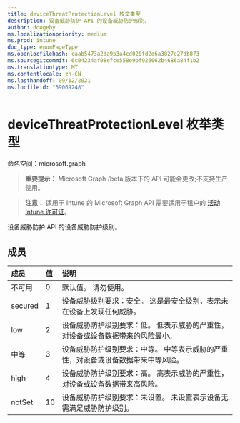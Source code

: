 ```yaml
---
title: deviceThreatProtectionLevel 枚举类型
description: 设备威胁防护 API 的设备威胁防护级别。
author: dougeby
ms.localizationpriority: medium
ms.prod: intune
doc_type: enumPageType
ms.openlocfilehash: caab5473a2da9b3a4cd020fd2d6a3827e27db873
ms.sourcegitcommit: 6c04234af08efce558e9bf926062b4686a84f1b2
ms.translationtype: MT
ms.contentlocale: zh-CN
ms.lasthandoff: 09/12/2021
ms.locfileid: "59069248"
---
```

# <a name="devicethreatprotectionlevel-enum-type"></a>deviceThreatProtectionLevel 枚举类型

命名空间：microsoft.graph

> **重要提示：** Microsoft Graph /beta 版本下的 API 可能会更改;不支持生产使用。

> **注意：** 适用于 Intune 的 Microsoft Graph API 需要适用于租户的 [活动 Intune 许可证](https://go.microsoft.com/fwlink/?linkid=839381)。

设备威胁防护 API 的设备威胁防护级别。

## <a name="members"></a>成员
|成员|值|说明|
|:---|:---|:---|
|不可用|0|默认值。 请勿使用。|
|secured|1|设备威胁级别要求：安全。 这是最安全级别，表示未在设备上发现任何威胁。|
|low|2|设备威胁防护级别要求：低。 低表示威胁的严重性，对设备或设备数据带来的风险最小。|
|中等|3|设备威胁防护级别要求：中等。 中等表示威胁的严重性，对设备或设备数据带来中等风险。|
|high|4 |设备威胁防护级别要求：高。 高表示威胁的严重性，对设备或设备数据带来高风险。|
|notSet|10 |设备威胁防护级别要求：未设置。 未设置表示设备无需满足威胁防护级别。|



